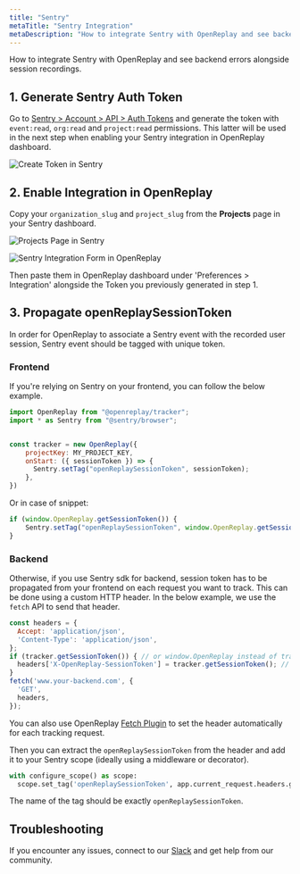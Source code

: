 ```yaml
---
title: "Sentry"
metaTitle: "Sentry Integration"
metaDescription: "How to integrate Sentry with OpenReplay and see backend errors alongside session replays."
---
```


How to integrate Sentry with OpenReplay and see backend errors alongside session recordings.

## 1. Generate Sentry Auth Token

Go to [Sentry > Account > API > Auth Tokens](https://sentry.io/settings/account/api/auth-tokens/) and generate the token with `event:read`, `org:read` and `project:read` permissions. This latter will be used in the next step when enabling your Sentry integration in OpenReplay dashboard.

![Create Token in Sentry](../static/sentry-1.png#center)

## 2. Enable Integration in OpenReplay

Copy your `organization_slug` and `project_slug` from the **Projects** page in your Sentry dashboard.

![Projects Page in Sentry](../static/sentry-2.png#center)

![Sentry Integration Form in OpenReplay](../static/sentry-3.png#center)

Then paste them in OpenReplay dashboard under 'Preferences > Integration' alongside the Token you previously generated in step 1.

## 3. Propagate openReplaySessionToken


In order for OpenReplay to associate a Sentry event with the recorded user session, Sentry event should be tagged with unique token.  

### Frontend
If you're relying on Sentry on your frontend, you can follow the below example.

```javascript
import OpenReplay from "@openreplay/tracker";
import * as Sentry from "@sentry/browser";


const tracker = new OpenReplay({
	projectKey: MY_PROJECT_KEY,
	onStart: ({ sessionToken }) => {
	  Sentry.setTag("openReplaySessionToken", sessionToken);
	},
})
```
Or in case of snippet: 
```javascript
if (window.OpenReplay.getSessionToken()) {
	Sentry.setTag("openReplaySessionToken", window.OpenReplay.getSessionToken());
}
```

### Backend

Otherwise, if you use Sentry sdk for backend, session token has to be propagated from your frontend on each request you want to track.
This can be done using a custom HTTP header. In the below example, we use the `fetch` API to send that header.

```javascript
const headers = {
  Accept: 'application/json',
  'Content-Type': 'application/json',
};
if (tracker.getSessionToken()) { // or window.OpenReplay instead of tracker if you're using the snippet
  headers['X-OpenReplay-SessionToken'] = tracker.getSessionToken(); // Inject openReplaySessionToken
}
fetch('www.your-backend.com', {
  'GET',
  headers,
});
```
You can also use OpenReplay [Fetch Plugin](/plugins/fetch) to set the header automatically for each tracking request.


Then you can extract the `openReplaySessionToken` from the header and add it to your Sentry scope (ideally using a middleware or decorator).

```python
with configure_scope() as scope:
  scope.set_tag('openReplaySessionToken', app.current_request.headers.get('X-OpenReplay-SessionToken'))
```

The name of the tag should be exactly `openReplaySessionToken`.

## Troubleshooting

If you encounter any issues, connect to our [Slack](https://slack.openreplay.com) and get help from our community.
